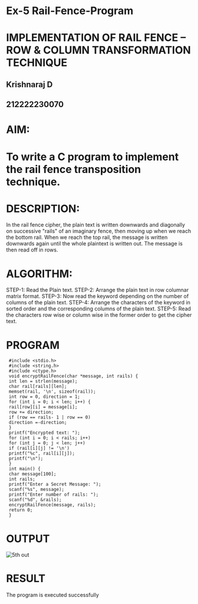 # Ex-5 Rail-Fence-Program

# IMPLEMENTATION OF RAIL FENCE – ROW & COLUMN TRANSFORMATION TECHNIQUE
## Krishnaraj D
## 212222230070
# AIM:
# To write a C program to implement the rail fence transposition technique.

# DESCRIPTION:
In the rail fence cipher, the plain text is written downwards and diagonally on successive "rails" of an imaginary fence, then moving up when we reach the bottom rail. When we reach the top rail, the message is written downwards again until the whole plaintext is written out. The message is then read off in rows.

# ALGORITHM:
STEP-1: Read the Plain text.
STEP-2: Arrange the plain text in row columnar matrix format.
STEP-3: Now read the keyword depending on the number of columns of the plain text.
STEP-4: Arrange the characters of the keyword in sorted order and the corresponding columns of the plain text.
STEP-5: Read the characters row wise or column wise in the former order to get the cipher text.

# PROGRAM
~~~
 #include <stdio.h>
 #include <string.h>
 #include <ctype.h>
 void encryptRailFence(char *message, int rails) {
 int len = strlen(message);
 char rail[rails][len];
 memset(rail, '\n', sizeof(rail));
 int row = 0, direction = 1;
 for (int i = 0; i < len; i++) {
 rail[row][i] = message[i];
 row += direction;
 if (row == rails- 1 | row == 0)
 direction =-direction;
 }
 printf("Encrypted text: ");
 for (int i = 0; i < rails; i++)
 for (int j = 0; j < len; j++)
 if (rail[i][j] != '\n')
 printf("%c", rail[i][j]);
 printf("\n");
 }
 int main() {
 char message[100];
 int rails;
 printf("Enter a Secret Message: ");
 scanf("%s", message);
 printf("Enter number of rails: ");
 scanf("%d", &rails);
 encryptRailFence(message, rails);
 return 0;
 }
~~~
# OUTPUT


![5th out](https://github.com/user-attachments/assets/05d1b6ab-5cb2-4bde-99e6-1ba34cf0b9c5)

# RESULT
The program is executed successfully
